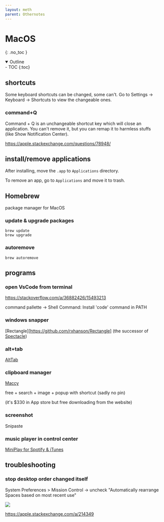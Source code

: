 ```yaml
---
layout: meth
parent: Othernotes
---
```


# MacOS
{: .no_toc }

<details open markdown="block">
  <summary>
    Outline
  </summary>
- TOC
{:toc}
</details>



## shortcuts

Some keyboard shortcuts can be changed, some can't. Go to Settings -> Keyboard -> Shortcuts to view the changeable ones.

### command+Q

Command + Q is an unchangeable shortcut key which will close an application. You can't remove it, but you can remap it to harmless stuffs (like Show Notification Center).

<https://apple.stackexchange.com/questions/78948/>

## install/remove applications

After installing, move the `.app` to `Applications` directory.

To remove an app, go to `Applications` and move it to trash.


## Homebrew

package manager for MacOS

### update & upgrade packages

```
brew update
brew upgrade
```


### autoremove

```
brew autoremove
```

## programs

### open VsCode from terminal

<https://stackoverflow.com/a/36882426/15493213>

command pallette -> Shell Command: Install 'code' command in PATH

### windows snapper

[Rectangle][https://github.com/rxhanson/Rectangle] (the successor of [Spectacle](https://github.com/eczarny/spectacle))

### alt+tab

[AltTab](https://alt-tab-macos.netlify.app/)

### clipboard manager

[Maccy](https://maccy.app/)

free + search + image + popup with shortcut (sadly no pin)

(it's $330 in App store but free downloading from the website)

### screenshot

Snipaste

### music player in control center

[MiniPlay for Spotify & iTunes](https://apps.apple.com/us/app/miniplay-for-spotify-itunes/id936243210)

## troubleshooting

### stop desktop order changed itself

System Preferences > Mission Control  -> uncheck "Automatically rearrange Spaces based on most recent use"

![](https://i.imgur.com/HbJWhT1.png)

<https://apple.stackexchange.com/a/214349>
